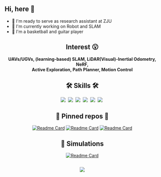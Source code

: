 ## Hi, here 👋
- 🔭 I'm ready to serve as research assistant at ZJU
- 🌱 I'm currently working on Robot and SLAM
- 🏅 I'm a basketball and guitar player
###

<div align="center">

## Interest 😮
**UAVs/UGVs, (learning-based) SLAM, LiDAR(Visual)-Inertial Odometry, NeRF, <br>
Active Exploration, Path Planner, Motion Control**


## 🛠 Skills 🛠
<p align="center">
  <img src="https://img.shields.io/badge/ROS-22314E?style=flat-square&logo=ROS&logoColor=white"/></a>&nbsp 
  <img src="https://img.shields.io/badge/Python-3766AB?style=flat-square&logo=Python&logoColor=white"/></a>&nbsp 
  <img src="https://img.shields.io/badge/C++-00599C?style=flat-square&logo=C%2B%2B&logoColor=white"/></a>&nbsp 
  <img src="https://img.shields.io/badge/C-A8B9CC?style=flat-square&logo=C&logoColor=white"/></a>&nbsp 
  <img src="https://img.shields.io/badge/MATLAB-FF452F?style=flat-square&logo=Mathworks&logoColor=white"/></a>&nbsp 
  <img src="https://img.shields.io/badge/markdown-000000?style=flat-square&logo=Markdown&logoColor=white"/></a>&nbsp 
</p>

## 📌 Pinned repos 📌
[![Readme Card](https://github-readme-stats-sigma-five.vercel.app/api/pin/?username=Yixin-F&repo=UAV-Navigation-Using-Visual-SLAM&theme=chartreuse-dark)](https://github.com/Yixin-F/UAV-Navigation-Using-Visual-SLAM)
[![Readme Card](https://github-readme-stats-sigma-five.vercel.app/api/pin/?username=Yixin-F&repo=MD-LVIO&theme=chartreuse-dark)](https://github.com/Yixin-F/MD-LVIO)
[![Readme Card](https://github-readme-stats-sigma-five.vercel.app/api/pin/?username=Yixin-F&repo=MD-LVIO&theme=chartreuse-dark)]([https://github.com/Yixin-F/MD-LVIO](https://github.com/Yixin-F/better_fastlio2))


## 🤖 Simulations
[![Readme Card](https://github-readme-stats-sigma-five.vercel.app/api/pin/?username=engcang&repo=gazebo_maps&theme=chartreuse-dark)](https://github.com/engcang/gazebo_maps)

##
<img align="center" src="https://github-readme-stats.vercel.app/api?username=Yixin-F&show_icons=true&icon_color=CE1D2D&text_color=718096&bg_color=ffffff&hide_title=true" />

